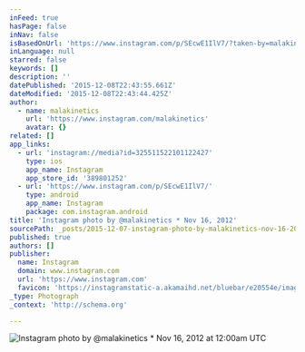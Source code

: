 ```yaml
---
inFeed: true
hasPage: false
inNav: false
isBasedOnUrl: 'https://www.instagram.com/p/SEcwE1IlV7/?taken-by=malakinetics'
inLanguage: null
starred: false
keywords: []
description: ''
datePublished: '2015-12-08T22:43:55.661Z'
dateModified: '2015-12-08T22:43:44.425Z'
author:
  - name: malakinetics
    url: 'https://www.instagram.com/malakinetics'
    avatar: {}
related: []
app_links:
  - url: 'instagram://media?id=325511522101122427'
    type: ios
    app_name: Instagram
    app_store_id: '389801252'
  - url: 'https://www.instagram.com/p/SEcwE1IlV7/'
    type: android
    app_name: Instagram
    package: com.instagram.android
title: 'Instagram photo by @malakinetics * Nov 16, 2012'
sourcePath: _posts/2015-12-07-instagram-photo-by-malakinetics-nov-16-2012-at-1200am-u.md
published: true
authors: []
publisher:
  name: Instagram
  domain: www.instagram.com
  url: 'https://www.instagram.com'
  favicon: 'https://instagramstatic-a.akamaihd.net/bluebar/e20554e/images/ico/favicon.ico'
_type: Photograph
_context: 'http://schema.org'

---
```

![Instagram photo by &commat;malakinetics &midast; Nov 16&comma; 2012 at 12&colon;00am UTC](https://scontent.cdninstagram.com/hphotos-xpa1/t51.2885-15/e15/11195591_1582064455366730_1291084281_n.jpg)
